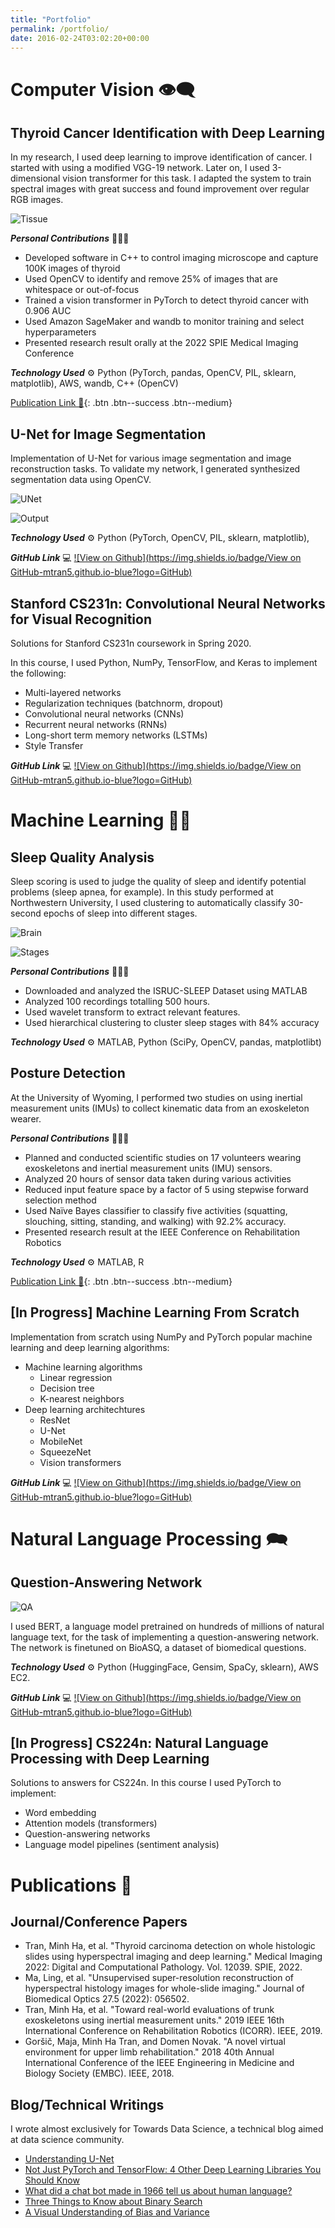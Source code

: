 ```yaml
---
title: "Portfolio"
permalink: /portfolio/
date: 2016-02-24T03:02:20+00:00
---
```


# Computer Vision 👁️‍🗨️

## Thyroid Cancer Identification with Deep Learning

In my research, I used deep learning to improve identification of cancer.
I started with using a modified VGG-19 network. 
Later on, I used 3-dimensional vision transformer for this task.
I adapted the system to train spectral images with great success and found improvement
over regular RGB images.

![Tissue](/assets/about/research1.png)


***Personal Contributions*** 👨🏻‍💻
* Developed software in C++ to control imaging microscope and capture 100K images of thyroid
* Used OpenCV to identify and remove 25% of images that are whitespace or out-of-focus
* Trained a vision transformer in PyTorch to detect thyroid cancer with 0.906 AUC
* Used Amazon SageMaker and wandb to monitor training and select hyperparameters
* Presented research result orally at the 2022 SPIE Medical Imaging Conference  


***Technology Used*** ⚙️
Python (PyTorch, pandas, OpenCV, PIL, sklearn, matplotlib), AWS, wandb, C++ (OpenCV)  

[Publication Link 📝](https://www.spiedigitallibrary.org/conference-proceedings-of-spie/12039/120390H/Thyroid-carcinoma-detection-on-whole-histologic-slides-using-hyperspectral-imaging/10.1117/12.2612963.short?SSO=1){: .btn .btn--success .btn--medium}

## U-Net for Image Segmentation

Implementation of U-Net for various image segmentation and image reconstruction tasks.
To validate my network, I generated synthesized segmentation data using OpenCV.

![UNet](/assets/about/unet.png)

![Output](/assets/about/output.png)

***Technology Used*** ⚙️
Python (PyTorch, OpenCV, PIL, sklearn, matplotlib), 

***GitHub Link*** 💻 [![View on Github](https://img.shields.io/badge/View on GitHub-mtran5.github.io-blue?logo=GitHub)](https://github.com/mtran5/UNet)

## Stanford CS231n: Convolutional Neural Networks for Visual Recognition

Solutions for Stanford CS231n coursework in Spring 2020.  

In this course, I used Python, NumPy, TensorFlow, and Keras to implement the following:
* Multi-layered networks
* Regularization techniques (batchnorm, dropout)
* Convolutional neural networks (CNNs)
* Recurrent neural networks (RNNs)
* Long-short term memory networks (LSTMs)
* Style Transfer

***GitHub Link*** 💻
[![View on Github](https://img.shields.io/badge/View on GitHub-mtran5.github.io-blue?logo=GitHub)](https://github.com/mtran5/CS231n)


# Machine Learning 👩‍🏫

## Sleep Quality Analysis

Sleep scoring is used to judge the quality of sleep and identify potential problems 
(sleep apnea, for example). In this study performed at Northwestern University, 
I used clustering to automatically classify 30-second epochs of sleep into 
different stages.

![Brain](/assets/about/brain.png)

![Stages](/assets/about/stages.jpg)

***Personal Contributions*** 👨🏻‍💻

* Downloaded and analyzed the ISRUC-SLEEP Dataset using MATLAB
* Analyzed 100 recordings totalling 500 hours. 
* Used wavelet transform to extract relevant features.
* Used hierarchical clustering to cluster sleep stages with 84% accuracy

***Technology Used*** ⚙️
MATLAB, Python (SciPy, OpenCV, pandas, matplotlibt)

## Posture Detection

At the University of Wyoming, I performed two studies on using inertial
measurement units (IMUs) to collect kinematic data from an exoskeleton wearer. 

***Personal Contributions*** 👨🏻‍💻
* Planned and conducted scientific studies on 17 volunteers wearing exoskeletons and inertial measurement units (IMU) sensors.
* Analyzed 20 hours of sensor data taken during various activities
* Reduced input feature space by a factor of 5 using stepwise forward selection method
* Used Naïve Bayes classifier to classify five activities (squatting, slouching, sitting, standing, and walking) with 92.2% accuracy.
* Presented research result at the IEEE Conference on Rehabilitation Robotics

***Technology Used*** ⚙️
MATLAB, R 

[Publication Link 📝](https://pubmed.ncbi.nlm.nih.gov/31374676/){: .btn .btn--success .btn--medium}


## [In Progress] Machine Learning From Scratch
Implementation from scratch using NumPy and PyTorch popular machine learning and deep learning algorithms:
* Machine learning algorithms
	* Linear regression
	* Decision tree
	* K-nearest neighbors
* Deep learning architechtures
	* ResNet
	* U-Net
	* MobileNet
	* SqueezeNet
	* Vision transformers

***GitHub Link*** 💻
[![View on Github](https://img.shields.io/badge/View on GitHub-mtran5.github.io-blue?logo=GitHub)](https://github.com/mtran5/PyTorchNeuralNets)

# Natural Language Processing 🗪
## Question-Answering Network

![QA](/assets/about/QA.png)

I used BERT, a language model pretrained on hundreds of millions of natural language text,
for the task of implementing a question-answering network. The network is finetuned 
on BioASQ, a dataset of biomedical questions. 

***Technology Used*** ⚙️
Python (HuggingFace, Gensim, SpaCy, sklearn), AWS EC2.

***GitHub Link*** 💻
[![View on Github](https://img.shields.io/badge/View on GitHub-mtran5.github.io-blue?logo=GitHub)](https://github.com/mtran5/PubMedQA)

## [In Progress] CS224n: Natural Language Processing with Deep Learning

Solutions to answers for CS224n. In this course I used PyTorch to implement:
* Word embedding
* Attention models (transformers)
* Question-answering networks
* Language model pipelines (sentiment analysis)

# Publications 📝

## Journal/Conference Papers
* Tran, Minh Ha, et al. "Thyroid carcinoma detection on whole histologic slides using hyperspectral imaging and deep learning." Medical Imaging 2022: Digital and Computational Pathology. Vol. 12039. SPIE, 2022.
* Ma, Ling, et al. "Unsupervised super-resolution reconstruction of hyperspectral histology images for whole-slide imaging." Journal of Biomedical Optics 27.5 (2022): 056502.
* Tran, Minh Ha, et al. "Toward real-world evaluations of trunk exoskeletons using inertial measurement units." 2019 IEEE 16th International Conference on Rehabilitation Robotics (ICORR). IEEE, 2019.
* Goršič, Maja, Minh Ha Tran, and Domen Novak. "A novel virtual environment for upper limb rehabilitation." 2018 40th Annual International Conference of the IEEE Engineering in Medicine and Biology Society (EMBC). IEEE, 2018.
 
## Blog/Technical Writings
I wrote almost exclusively for Towards Data Science, a technical blog aimed at data science community.
* [Understanding U-Net](https://towardsdatascience.com/understanding-u-net-61276b10f360)
* [Not Just PyTorch and TensorFlow: 4 Other Deep Learning Libraries You Should Know](https://medium.com/towards-data-science/not-just-pytorch-and-tensorflow-4-other-deep-learning-libraries-you-should-lnow-a72cf8be0814)
* [What did a chat bot made in 1966 tell us about human language?](https://medium.com/towards-data-science/what-did-a-chat-bot-made-in-1966-tell-us-about-human-language-886613a16a7f)
* [Three Things to Know about Binary Search](https://medium.com/towards-data-science/three-things-to-know-about-binary-search-cf3b00971c2c)
* [A Visual Understanding of Bias and Variance](https://medium.com/towards-data-science/a-visual-understanding-of-bias-and-variance-66179f16be32)